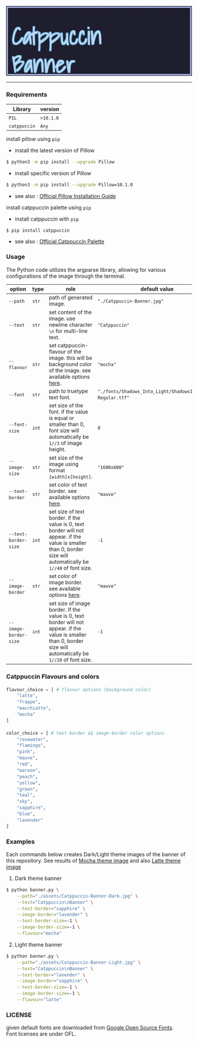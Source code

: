 <picture>
  <source media="(prefers-color-scheme: dark)" srcset="./assets/Catppuccin-Banner-Dark.jpg">
  <source media="(prefers-color-scheme: light)" srcset="./assets/Catppuccin-Banner-Light.jpg">
  <img alt="Catppuccin-Banner" src="./assets/Catppuccin-Banner-Dark.jpg">
</picture>

----------------------------------------------------

### Requirements
|  Library   | version |
|------------|---------|
|   `PIL`    |`>10.1.0`|
|`catppuccin`|  `Any`  |

install pillow using `pip`

* install the latest version of Pillow

```bash
$ python3 -m pip install --upgrade Pillow
```

* install specific version of Pillow

```bash
$ python3 -m pip install --upgrade Pillow=10.1.0
```

* see also : [Official Pillow Installation Guide](https://pillow.readthedocs.io/en/latest/installation.html#python-support)

install catppuccin palette using `pip`

* install catppuccin with `pip`

```bash
$ pip install catppuccin
```

* see also : [Official Catppuccin Palette](https://github.com/catppuccin/python/tree/main?tab=readme-ov-file)

### Usage
The Python code utilizes the argparse library, allowing for various configurations of the image through the terminal. 


| option | type | role | default value |
| ---- | ---- | ---- | ---- |
| `--path` | `str` | path of generated image. | `"./Catppuccin-Banner.jpg"` |
| `--text` | `str` | set content of the image. use newline character `\n` for multi-line text. | `"Catppuccin"` |
| `--flavour` | `str` | set catppuccin-flavour of the image. this will be background color of the image.  see available options [here](#catppuccin-flavours-and-colors).  | `"mocha"` |
| `--font` | `str` | path to truetype text font. | `"./fonts/Shadows_Into_Light/ShadowsIntoLight-Regular.ttf"` |
| `--font-size` | `int` | set size of the font. if the value is equal or smaller than 0, font size will automatically be `1//3` of image height. | `0` |
| `--image-size` | `str` | set size of the image using format `[width]x[height]`. | `"1600x600"` |
| `--text-border` | `str` | set color of text border. see available options [here](#catppuccin-flavours-and-colors). | `"mauve"` |
| `--text-border-size` | `int` | set size of text border. if the value is 0, text border will not appear. if the value is smaller than 0, border size will automatically be `1//40` of font size. | `-1` |
| `--image-border` | `str` | set color of image border. see available options [here](#catppuccin-flavours-and-colors). | `"mauve"` |
| `--image-border-size` | `int` | set size of image border. If the value is 0, text border will not appear. if the value is smaller than 0, border size will automatically be `1//20` of font size. | `-1` |

### Catppuccin Flavours and colors
```python
flavour_choice = [ # flavour options (background color)
    "latte",
    "frappe",
    "macchiatto",
    "mocha"
]

color_choice = [ # text-border &$ image-border color options
    "rosewater",
    "flamingo",
    "pink",
    "mauve",
    "red",
    "maroon",
    "peach",
    "yellow",
    "green",
    "teal",
    "sky",
    "sapphire",
    "blue",
    "lavender"
]
```

### Examples

Each commands below creates Dark/Light theme images of the banner of this repository. See results of [Mocha theme image](./assets/Catppuccin-Banner-Dark.jpg) and also [Latte theme image](./assets/Catppuccin-Banner-Light.jpg)

1. Dark theme banner

```bash
$ python banner.py \
    --path="./assets/Catppuccin-Banner-Dark.jpg" \
    --text="Catppuccin\nBanner" \
    --text-border="sapphire" \
    --image-border="lavender" \
    --text-border-size=-1 \
    --image-border-size=-1 \
    --flavour="mocha"
```

2. Light theme banner

```bash
$ python banner.py \
    --path="./assets/Catppuccin-Banner-Light.jpg" \
    --text="Catppuccin\nBanner" \
    --text-border="lavender" \
    --image-border="sapphire" \
    --text-border-size=-1 \
    --image-border-size=-1 \
    --flavour="latte"
```

### LICENSE
given default fonts are downloaded from [Google Open Source Fonts](https://fonts.google.com/).   
Font licenses are under OFL.